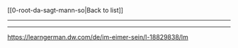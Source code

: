 [[0-root-da-sagt-mann-so|Back to list]]

---
---

https://learngerman.dw.com/de/im-eimer-sein/l-18829838/lm